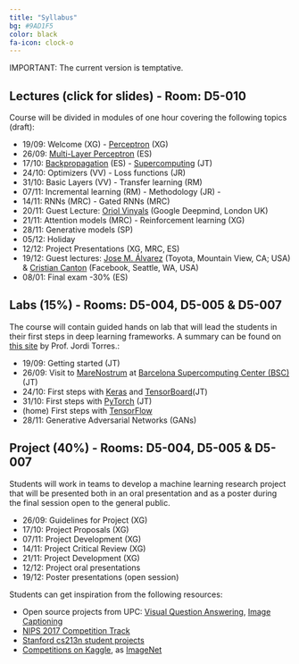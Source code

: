 ```yaml
---
title: "Syllabus"
bg: #9AD1F5
color: black
fa-icon: clock-o
---
```


IMPORTANT: The current version is temptative.

## Lectures (click for slides) - Room: D5-010

Course will be divided in modules of one hour covering the following topics (draft):

* 19/09: Welcome (XG) - [Perceptron][d1l2-slides] (XG)
* 26/09: [Multi-Layer Perceptron][d2l1-slides] (ES)
* 17/10: [Backpropagation][d3l1-slides] (ES) - [Supercomputing][d3l2-slides] (JT)
* 24/10: Optimizers (VV) - Loss functions (JR)
* 31/10: Basic Layers (VV) - Transfer learning (RM)
* 07/11: Incremental learning (RM) - Methodology (JR) -
* 14/11: RNNs (MRC) - Gated RNNs (MRC)
* 20/11: Guest Lecture: [Oriol Vinyals][OriolVinyals] (Google Deepmind, London UK)
* 21/11: Attention models (MRC) - Reinforcement learning (XG)
* 28/11: Generative models (SP)
* 05/12: Holiday
* 12/12: Project Presentations (XG, MRC, ES)
* 19/12: Guest lectures: [Jose M. Álvarez][JoseMAlvarez] (Toyota, Mountain View, CA; USA) & [Cristian Canton][CristianCanton] (Facebook, Seattle, WA, USA)
* 08/01: Final exam -30% (ES)

[d1l2-slides]: https://www.slideshare.net/xavigiro/the-perceptron-audio-and-vision-d1l2-2017-upc-deep-learning-for-artificial-intelligence
[d2l1-slides]: https://www.slideshare.net/xavigiro/multilayer-perceptron-dlai-d1l2-2017-upc-deep-learning-for-artificial-intelligence
[d3l1-slides]: https://www.slideshare.net/xavigiro/backpropagation-dlai-d3l1-2017-upc-deep-learning-for-artificial-intelligence
[d3l2-slides]: https://www.slideshare.net/xavigiro/why-supercomputing-matters-to-deep-learning-dlai-d3l2-2017-upc-deep-learning-for-artificial-intelligence

[OriolVinyals]: https://research.google.com/pubs/OriolVinyals.html
[JoseMAlvarez]: http://josemalvarez.net/
[CristianCanton]: https://cristiancanton.github.io/

## Labs (15%) - Rooms: D5-004, D5-005 & D5-007
The course will contain guided hands on lab that will lead the students in their first steps in deep learning frameworks. A summary can be found on [this site](http://jorditorres.org/research-teaching/teaching-activity/dlai-met-2017/) by Prof. Jordi Torres.:

* 19/09: Getting started (JT)
* 26/09: Visit to [MareNostrum](https://www.bsc.es/innovation-and-services/supercomputers-and-facilities/marenostrum) at [Barcelona Supercomputing Center (BSC)](https://www.bsc.es/) (JT)
* 24/10: First steps with [Keras](https://keras.io/) and [TensorBoard](https://www.tensorflow.org/get_started/summaries_and_tensorboard)(JT)
* 31/10: First steps with [PyTorch](http://pytorch.org/) (JT)
* (home) First steps with [TensorFlow](https://www.tensorflow.org/)
* 28/11: Generative Adversarial Networks (GANs)

## Project (40%) - Rooms: D5-004, D5-005 & D5-007

Students will work in teams to develop a machine learning research project that will be presented both in an oral presentation and as a poster during the final session open to the general public. 

* 26/09: Guidelines for Project (XG)
* 17/10: Project Proposals (XG)
* 07/11: Project Development (XG)
* 14/11: Project Critical Review (XG)
* 21/11: Project Development (XG)
* 12/12: Project oral presentations
* 19/12: Poster presentations (open session)

Students can get inspiration from the following resources:

* Open source projects from UPC: [Visual Question Answering](http://imatge-upc.github.io/vqa-2016-cvprw/), [Image Captioning](https://github.com/amaiasalvador/imcap_keras)
* [NIPS 2017 Competition Track](https://nips.cc/Conferences/2017/CompetitionTrack)
* [Stanford cs213n student projects](http://cs231n.stanford.edu/reports.html)
* [Competitions on Kaggle](https://www.kaggle.com/competitions), as [ImageNet](https://www.kaggle.com/c/imagenet-object-localization-challenge)
